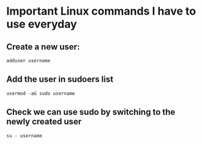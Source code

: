 # Important Linux commands I have to use everyday


## Create a new user:
`adduser username`
  
## Add the user in sudoers list
  `usermod -aG sudo username`
  
## Check we can use sudo by switching to the newly created user
  `su - username`
  

